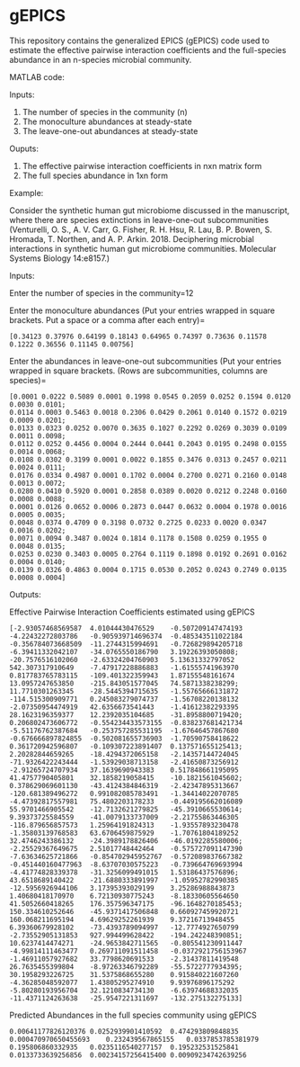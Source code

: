 # gEPICS
This repository contains the generalized EPICS (gEPICS) code used to estimate the effective pairwise interaction coefficients and the full-species abundance in an n-species microbial community. 

MATLAB code:

Inputs:

1.   The number of species in the community (n)
2.   The monoculture abundances at steady-state
3.   The leave-one-out abundances at steady-state

Ouputs:

1.   The effective pairwise interaction coefficients in nxn matrix form
2.   The full species abundance in 1xn form

Example:

Consider the synthetic human gut microbiome discussed in the manuscript, where there are species extinctions in leave-one-out subcommunities (Venturelli, O. S., A. V. Carr, G. Fisher, R. H. Hsu, R. Lau, B. P. Bowen, S. Hromada, T. Northen, and A. P. Arkin. 2018. Deciphering microbial interactions in synthetic human gut microbiome communities. Molecular Systems Biology 14:e8157.)

Inputs:

Enter the number of species in the community=12

Enter the monoculture abundances 
(Put your entries wrapped in square brackets. 
Put a space or a comma after each entry)=

```
[0.34123 0.37976 0.64199 0.18143 0.64965 0.74397 0.73636 0.11578 0.1222 0.36556 0.11145 0.00756]
```

Enter the abundances in leave-one-out subcommunities 
(Put your entries wrapped in square brackets. 
(Rows are subcommunities, columns are species)=
```
[0.0001 0.0222 0.5089 0.0001 0.1998 0.0545 0.2059 0.0252 0.1594 0.0120 0.0030 0.0101;
0.0114 0.0003 0.5463 0.0018 0.2306 0.0429 0.2061 0.0140 0.1572 0.0219 0.0009 0.0201;
0.0133 0.0323 0.0252 0.0070 0.3635 0.1027 0.2292 0.0269 0.3039 0.0109 0.0011 0.0098;
0.0112 0.0252 0.4456 0.0004 0.2444 0.0441 0.2043 0.0195 0.2498 0.0155 0.0014 0.0068;
0.0108 0.0302 0.3199 0.0001 0.0022 0.1855 0.3476 0.0313 0.2457 0.0211 0.0024 0.0111;
0.0176 0.0334 0.4987 0.0001 0.1702 0.0004 0.2700 0.0271 0.2160 0.0148 0.0013 0.0072;
0.0280 0.0410 0.5920 0.0001 0.2858 0.0389 0.0020 0.0212 0.2248 0.0160 0.0008 0.0088;
0.0001 0.0126 0.0652 0.0006 0.2873 0.0447 0.0632 0.0004 0.1978 0.0016 0.0005 0.0035;
0.0048 0.0374 0.4709 0 0.3198 0.0732 0.2725 0.0233 0.0020 0.0347 0.0016 0.0202;
0.0071 0.0094 0.3487 0.0024 0.1814 0.1178 0.1508 0.0259 0.1955 0 0.0048 0.0135;
0.0253 0.0230 0.3403 0.0005 0.2764 0.1119 0.1898 0.0192 0.2691 0.0162 0.0004 0.0140;
0.0139 0.0326 0.4863 0.0004 0.1715 0.0530 0.2052 0.0243 0.2749 0.0135 0.0008 0.0004]
```

Outputs:

Effective Pairwise Interaction Coefficients estimated using gEPICS

```
[-2.93057468569587	4.01044430476529	-0.507209147474193	-4.22432272803786	-0.905939714696374	-0.485343511022184	-0.356784073668509	-11.2744315994691	-0.726829894205718	-6.39411332042107	-34.0765550186790	3.19226393050808;
-20.7576516102060	-2.63324204760903	5.13631332797052	542.307317910649	-7.47917228886883	-1.61555741963970	0.817783765783115	-109.401322359943	1.87155548161674	13.0957247653850	-215.843051577045	74.5871338238299;
11.7710301263345	-28.5445394715635	-1.55765666131872	-114.515300909771	0.245083279074737	-1.56708220138132	-2.07350954474919	42.6356673541443	-1.41612382293395	28.1623196359377	12.2392035104685	-31.8958800719420;
0.206802473606772	-0.554234433573155	-0.838237681421734	-5.51176762387684	-0.253757285531195	-1.67646457867680	-0.676666897824855	-0.502081655736903	-1.70590758418622	0.361720942596807	-0.109307223891407	0.137571655125413;
2.20282844659265	-18.4294372065158	-2.14357144724045	-71.9326422243444	-1.53929038713158	-2.41650873256912	-2.91265724707934	37.1639690943383	0.517848661195095	41.4757790405801	32.1858219058415	-10.1821561045602;
0.378629069601130	-43.4124384846319	-2.42347895313667	-120.681389496272	0.991082085783491	-1.34414022070785	-4.47392817557981	75.4802203178233	-0.449195662016089	55.9701466905542	-12.7132621279825	-45.3910665530614;
9.39373725584559	-41.0079133737009	-2.21755863446305	-116.879656857573	1.25964191824313	-1.93557893230478	-1.35803139768583	63.6706459875929	-1.70761804189252	32.4746243386132	-24.3989178826406	-46.0192285580006;
-2.25529367649675	2.51017748442464	-0.575727091147390	-7.63634625721866	-0.854702945952767	-0.572089837667382	-0.451440160477963	-8.63707030575223	-0.739664769693994	-4.41774828339378	-31.3256099491015	1.53186437576896;
43.6518689140422	-21.6880333891997	-1.05952782990385	-12.5956926944106	3.17395393029199	3.25286988843873	1.40680418170970	6.72130930775243	-8.18330605564650	41.5052660418265	176.357596347175	-96.1648270185453;
150.334610252646	-45.9371417506848	0.660927459920721	160.068211695194	4.69629252261939	9.37216713948455	6.39360679928102	-73.4393789094997	-12.7774927650799	-2.73552905131853	927.994499628422	-194.242248390851;
10.6237414474271	-24.9653842711565	-0.805541230911447	-4.99814111463477	0.269711091511458	-0.0372921756153967	-1.46911057927682	33.7798620691533	-2.31437811419548	26.7635455399804	-8.97263346792289	-55.5722777934395;
30.1958293226725	31.5375868655280	0.915840221607260	-4.36285048592077	1.43805295274910	9.93976896175292	-5.80280193956704	32.1210834734130	-6.63974688332035	-11.4371124263638	-25.9547221311697	-132.275132275133]
```

Predicted Abundances in the full species community using gEPICS

```
0.00641177826120376	0.0252939901410592	0.474293809848835	0.000470970650455693	0.232439567865155	0.0337853785381979	0.195806860332935	0.0235116540277157	0.195232531525841	0.0133733639256856	0.00234157256415400	0.00909234742639256
 ```
